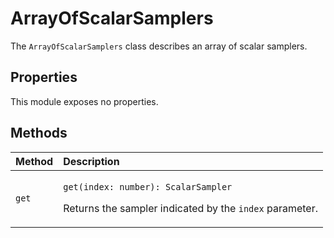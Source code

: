 # ArrayOfScalarSamplers

The `ArrayOfScalarSamplers` class describes an array of scalar samplers.

## Properties

This module exposes no properties.

## Methods

<table>
  <thead>
    <tr>
      <th style="text-align:left">Method</th>
      <th style="text-align:left">Description</th>
    </tr>
  </thead>
  <tbody>
    <tr>
      <td style="text-align:left"><code>get</code>
      </td>
      <td style="text-align:left">
        <p><code>get(index: number): ScalarSampler</code>
        </p>
        <p>Returns the sampler indicated by the <code>index</code> parameter.</p>
      </td>
    </tr>
  </tbody>
</table>